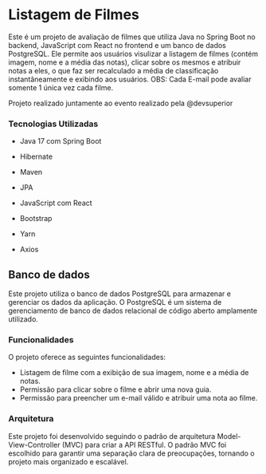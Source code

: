 # Listagem de Filmes

Este é um projeto de avaliação de filmes que utiliza Java no Spring Boot no backend, JavaScript com React no frontend e um banco de dados PostgreSQL. Ele permite aos usuários visulizar a listagem de filmes (contém imagem, nome e a média das notas), clicar sobre os mesmos e atribuir notas a eles, o que faz ser recalculado a média de classificação instantâneamente e exibindo aos usuários.
OBS: Cada E-mail pode avaliar somente 1 única vez cada filme.

Projeto realizado juntamente ao evento realizado pela @devsuperior

### Tecnologias Utilizadas

- Java 17 com Spring Boot
- Hibernate
- Maven
- JPA

- JavaScript com React
- Bootstrap
- Yarn
- Axios

## Banco de dados

Este projeto utiliza o banco de dados PostgreSQL para armazenar e gerenciar os dados da aplicação. O PostgreSQL é um sistema de gerenciamento de banco de dados relacional de código aberto amplamente utilizado.

### Funcionalidades

O projeto oferece as seguintes funcionalidades:

- Listagem de filme com a exibição de sua imagem, nome e a média de notas.
- Permissão para clicar sobre o filme e abrir uma nova guia.
- Permissão para preencher um e-mail válido e atribuir uma nota ao filme.

### Arquitetura 

Este projeto foi desenvolvido seguindo o padrão de arquitetura Model-View-Controller (MVC) para criar a API RESTful.
O padrão MVC foi escolhido para garantir uma separação clara de preocupações, tornando o projeto mais organizado e escalável.
